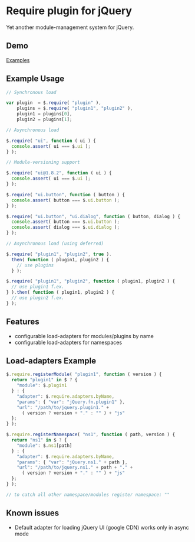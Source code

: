 Require plugin for jQuery
========================

Yet another module-management system for jQuery.

Demo
----

[Examples](https://github.com/pozs/jQuery-require/tree/master/examples "Examples")

Example Usage
-------------

```js
// Synchronous load

var plugin  = $.require( "plugin" ),
    plugins = $.require( "plugin1", "plugin2" ),
    plugin1 = plugins[0],
    plugin2 = plugins[1];

// Asynchronous load

$.require( "ui", function ( ui ) {
  console.assert( ui === $.ui );
} );

// Module-versioning support

$.require( "ui@1.8.2", function ( ui ) {
  console.assert( ui === $.ui );
} );

$.require( "ui.button", function ( button ) {
  console.assert( button === $.ui.button );
} );

$.require( "ui.button", "ui.dialog", function ( button, dialog ) {
  console.assert( button === $.ui.button );
  console.assert( dialog === $.ui.dialog );
} );

// Asynchronous load (using deferred)

$.require( "plugin1", "plugin2", true ).
  then( function ( plugin1, plugin2 ) {
    // use plugins
  } );

$.require( "plugin1", "plugin2", function ( plugin1, plugin2 ) {
  // use plugin1 f.ex.
} ).then( function ( plugin1, plugin2 ) {
  // use plugin2 f.ex.
} );
```

Features
--------

*   configurable load-adapters for modules/plugins by name
*   configurable load-adapters for namespaces

Load-adapters Example
---------------------

```js
$.require.registerModule( "plugin1", function ( version ) {
  return "plugin1" in $ ? {
    "module": $.plugin1
  } : {
    "adapter": $.require.adapters.byName,
    "params": { "var": "jQuery.fn.plugin1" },
    "url": "/path/to/jquery.plugin1." +
      ( version ? version + "." : "" ) + "js"
  };
} );

$.require.registerNamespace( "ns1", function ( path, version ) {
  return "ns1" in $ ? {
    "module": $.ns1[path]
  } : {
    "adapter": $.require.adapters.byName,
    "params": { "var": "jQuery.ns1." + path },
    "url": "/path/to/jquery.ns1." + path + "." +
      ( version ? version + "." : "" ) + "js"
  };
} );

// to catch all other namespace/modules register namespace: ""
```

Known issues
------------

*   Default adapter for loading jQuery UI (google CDN) works only in async mode
